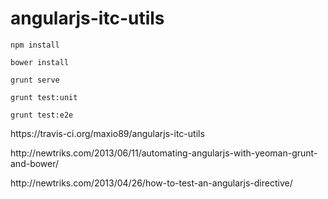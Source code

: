 angularjs-itc-utils
===================

<pre><code>npm install </code></pre>
<pre><code>bower install</code></pre>
<pre><code>grunt serve </code></pre>
<pre><code>grunt test:unit </code></pre>
<pre><code>grunt test:e2e </code></pre>

<p> https://travis-ci.org/maxio89/angularjs-itc-utils </p>

<p>http://newtriks.com/2013/06/11/automating-angularjs-with-yeoman-grunt-and-bower/  </p>
<p>http://newtriks.com/2013/04/26/how-to-test-an-angularjs-directive/ </p>



